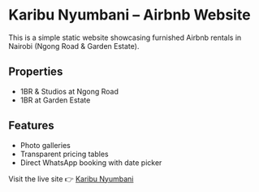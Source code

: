 # Karibu Nyumbani – Airbnb Website

This is a simple static website showcasing furnished Airbnb rentals in Nairobi (Ngong Road & Garden Estate).

## Properties
- 1BR & Studios at Ngong Road
- 1BR at Garden Estate

## Features
- Photo galleries
- Transparent pricing tables
- Direct WhatsApp booking with date picker

Visit the live site 👉 [Karibu Nyumbani](https://oyangetheresa-spec.github.io/karibu-nyumbani/)
